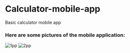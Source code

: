 # Calculator-mobile-app
Basic calculator mobile app

### Here are some pictures of the mobile application:

![1pp](https://github.com/AdamDawi/Calculator-mobile-app/assets/49430055/6ebd857e-8359-469a-bf70-2ef77ea14a30)
![2pp](https://github.com/AdamDawi/Calculator-mobile-app/assets/49430055/31aa9010-e8c4-4e95-8830-4e6fcfdf927c)
